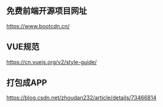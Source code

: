 ## 免费前端开源项目网址

https://www.bootcdn.cn/

## VUE规范

https://cn.vuejs.org/v2/style-guide/

## 打包成APP

https://blog.csdn.net/zhoudan232/article/details/73466814


